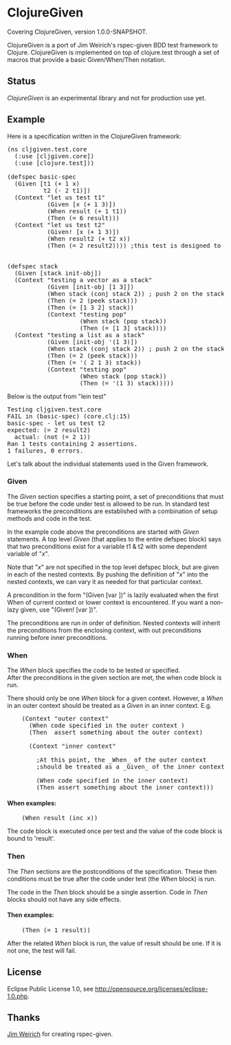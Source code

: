 # ClojureGiven

Covering ClojureGiven, version 1.0.0-SNAPSHOT.

ClojureGiven is a port of Jim Weirich's rspec-given BDD test framework to Clojure. 
ClojureGiven is implemented on top of clojure.test through a
set of macros that provide a basic Given/When/Then notation.  



## Status

_ClojureGiven_ is an experimental library and not for production use yet.

## Example

Here is a specification written in the ClojureGiven framework:

<pre>
(ns cljgiven.test.core
  (:use [cljgiven.core])
  (:use [clojure.test]))

(defspec basic-spec 
  (Given [t1 (+ 1 x)
          t2 (- 2 t1)])
  (Context "let us test t1"
           (Given [x (+ 1 3)])
           (When result (+ 1 t1))
           (Then (= 6 result)))
  (Context "let us test t2"
           (Given! [x (+ 1 3)])
           (When result2 (+ t2 x))
           (Then (= 2 result2)))) ;this test is designed to fail


(defspec stack 
  (Given [stack init-obj])
  (Context "testing a vector as a stack"
           (Given [init-obj [1 3]])
           (When stack (conj stack 2)) ; push 2 on the stack
           (Then (= 2 (peek stack)))
           (Then (= [1 3 2] stack))
           (Context "testing pop"
                    (When stack (pop stack))
                    (Then (= [1 3] stack))))
  (Context "testing a list as a stack"
           (Given [init-obj '(1 3)])
           (When stack (conj stack 2)) ; push 2 on the stack
           (Then (= 2 (peek stack)))
           (Then (= '( 2 1 3) stack))
           (Context "testing pop"
                    (When stack (pop stack))
                    (Then (= '(1 3) stack)))))
</pre>


Below is the output from "lein test"

<pre>
Testing cljgiven.test.core
FAIL in (basic-spec) (core.clj:15)
basic-spec - let us test t2
expected: (= 2 result2)
  actual: (not (= 2 1))
Ran 1 tests containing 2 assertions.
1 failures, 0 errors.
</pre>

Let's talk about the individual statements used in the Given
framework.

### Given

The _Given_ section specifies a starting point, a set of preconditions
that must be true before the code under test is allowed to be run.  In
standard test frameworks the preconditions are established with a
combination of setup methods and code in the test.

In the example code above the preconditions are started with _Given_
statements.  A top level _Given_ (that applies to the entire defspec
block) says that two preconditions exist for a variable t1 & t2 
with some dependent variable of "_x_".

Note that "_x_" are not specified in the top level defspec
block, but are given in each of the nested contexts.  By pushing the
definition of "_x_" into the nested contexts, we can vary
it as needed for that particular context.

A precondition in the form "(Given [var <expression>])" is lazily evaluated
when the first When of current context or lower context is encountered.  If
you want a non-lazy given, use "(Given! [var <expression>])".

The preconditions are run in order of definition.  Nested contexts
will inherit the preconditions from the enclosing context, with out
preconditions running before inner preconditions.

### When

The _When_ block specifies the code to be tested or specified.  
After the preconditions in the given section are met,
the when code block is run.

There should only be one _When_ block for a given context. However, a
_When_ in an outer context should be treated as a _Given_ in an inner
context.  E.g.

<pre>
    (Context "outer context"
      (When code specified in the outer context )
      (Then  assert something about the outer context)

      (Context "inner context"

        ;At this point, the _When_ of the outer context
        ;should be treated as a _Given_ of the inner context

        (When code specified in the inner context)
        (Then assert something about the inner context)))
</pre>

#### When examples:

<pre>
    (When result (inc x))
</pre>

The code block is executed once per test and the value of the code
block is bound to 'result'.  

### Then

The _Then_ sections are the postconditions of the specification. These
then conditions must be true after the code under test (the _When_
block) is run.  

The code in the _Then_ block should be a single 
assertion. Code in _Then_ blocks should not have any side effects.

#### Then examples:

<pre>
    (Then (= 1 result))
</pre>

After the related _When_ block is run, the value of result should be one.  If
it is not one, the test will fail.


## License

Eclipse Public License 1.0, see http://opensource.org/licenses/eclipse-1.0.php.

## Thanks

[Jim Weirich](https://github.com/jimweirich) for creating rspec-given.